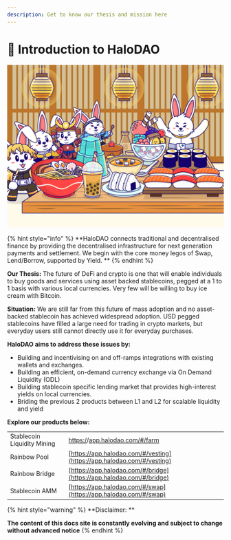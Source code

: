 ```yaml
---
description: Get to know our thesis and mission here
---
```


# 🚀 Introduction to HaloDAO

![](.gitbook/assets/The-grand-feast.png)

{% hint style="info" %}
**HaloDAO connects traditional and decentralised finance by providing the decentralised infrastructure for next generation payments and settlement. We begin with the core money legos of Swap, Lend/Borrow, supported by Yield. **
{% endhint %}

**Our Thesis:** The future of DeFi and crypto is one that will enable individuals to buy goods and services using asset backed stablecoins, pegged at a 1 to 1 basis with various local currencies. Very few will be willing to buy ice cream with Bitcoin.

**Situation:** We are still far from this future of mass adoption and no asset-backed stablecoin has achieved widespread adoption. USD pegged stablecoins have filled a large need for trading in crypto markets, but everyday users still cannot directly use it for everyday purchases.&#x20;

**HaloDAO aims to address these issues by:**&#x20;

* Building and incentivising on and off-ramps integrations with existing wallets and exchanges.
* Building an efficient, on-demand currency exchange via On Demand Liquidity (ODL)
* Building stablecoin specific lending market that provides high-interest yields on local currencies.
* Briding the previous 2 products between L1 and L2 for scalable liquidity and yield

**Explore our products below:**

|                             |                                                                                                     |
| --------------------------- | --------------------------------------------------------------------------------------------------- |
| Stablecoin Liquidity Mining | [https:/](https://app.halodao.com/#/farm)/[app.halodao.com/#/farm](https://app.halodao.com/#/farm)  |
| Rainbow Pool                | [https://app.halodao.com/#/vesting](https://app.halodao.com/#/vesting)                              |
| Rainbow Bridge              | [https://app.halodao.com/#/bridge](https://app.halodao.com/#/bridge)                                |
| Stablecoin AMM              | [https://app.halodao.com/#/swap](https://app.halodao.com/#/swap)                                    |

{% hint style="warning" %}
**Disclaimer: **

**The content of this docs site is constantly evolving and subject to change without advanced notice**
{% endhint %}

